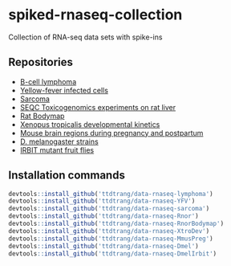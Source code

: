 # spiked-rnaseq-collection
Collection of RNA-seq data sets with spike-ins

## Repositories

* [B-cell lymphoma](https://github.com/ttdtrang/data-rnaseq-lymphoma)
* [Yellow-fever infected cells](https://github.com/ttdtrang/data-rnaseq-YFV)
* [Sarcoma](https://github.com/ttdtrang/data-rnaseq-sarcoma)
* [SEQC Toxicogenomics experiments on rat liver](https://github.com/ttdtrang/data-rnaseq-Rnor)
* [Rat Bodymap](https://github.com/ttdtrang/data-rnaseq-RnorBodymap)
* [Xenopus tropicalis developmental kinetics](https://github.com/ttdtrang/data-rnaseq-XtroDev)
* [Mouse brain regions during pregnancy and postpartum](https://github.com/ttdtrang/data-rnaseq-MmusPreg)
* [D. melanogaster strains](https://github.com/ttdtrang/data-rnaseq-Dmel)
* [IRBIT mutant fruit flies](https://github.com/ttdtrang/data-rnaseq-DmelIrbit)

## Installation commands

```r
devtools::install_github('ttdtrang/data-rnaseq-lymphoma')
devtools::install_github('ttdtrang/data-rnaseq-YFV')
devtools::install_github('ttdtrang/data-rnaseq-sarcoma')
devtools::install_github('ttdtrang/data-rnaseq-Rnor')
devtools::install_github('ttdtrang/data-rnaseq-RnorBodymap')
devtools::install_github('ttdtrang/data-rnaseq-XtroDev')
devtools::install_github('ttdtrang/data-rnaseq-MmusPreg')
devtools::install_github('ttdtrang/data-rnaseq-Dmel')
devtools::install_github('ttdtrang/data-rnaseq-DmelIrbit')
```
